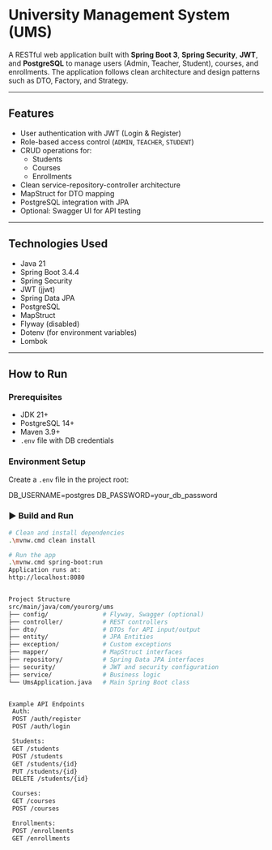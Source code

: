 # University Management System (UMS)

A RESTful web application built with **Spring Boot 3**, **Spring Security**, **JWT**, and **PostgreSQL** to manage users (Admin, Teacher, Student), courses, and enrollments. The application follows clean architecture and design patterns such as DTO, Factory, and Strategy.

---

## Features

- User authentication with JWT (Login & Register)
- Role-based access control (`ADMIN`, `TEACHER`, `STUDENT`)
- CRUD operations for:
  - Students
  - Courses
  - Enrollments
- Clean service-repository-controller architecture
- MapStruct for DTO mapping
- PostgreSQL integration with JPA
- Optional: Swagger UI for API testing

---

## Technologies Used

- Java 21
- Spring Boot 3.4.4
- Spring Security
- JWT (jjwt)
- Spring Data JPA
- PostgreSQL
- MapStruct
- Flyway (disabled)
- Dotenv (for environment variables)
- Lombok

---

## How to Run

### Prerequisites

- JDK 21+
- PostgreSQL 14+
- Maven 3.9+
- `.env` file with DB credentials

### Environment Setup

Create a `.env` file in the project root:


DB_USERNAME=postgres DB_PASSWORD=your_db_password


### ▶️ Build and Run

```bash
# Clean and install dependencies
.\mvnw.cmd clean install

# Run the app
.\mvnw.cmd spring-boot:run
Application runs at:
http://localhost:8080


Project Structure
src/main/java/com/yourorg/ums
├── config/               # Flyway, Swagger (optional)
├── controller/           # REST controllers
├── dto/                  # DTOs for API input/output
├── entity/               # JPA Entities
├── exception/            # Custom exceptions
├── mapper/               # MapStruct interfaces
├── repository/           # Spring Data JPA interfaces
├── security/             # JWT and security configuration
├── service/              # Business logic
└── UmsApplication.java   # Main Spring Boot class


Example API Endpoints
 Auth:
 POST /auth/register
 POST /auth/login

 Students:
 GET /students
 POST /students
 GET /students/{id}
 PUT /students/{id}
 DELETE /students/{id}

 Courses:
 GET /courses
 POST /courses

 Enrollments:
 POST /enrollments
 GET /enrollments